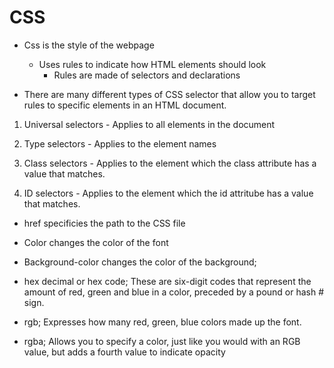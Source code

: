 # CSS

- Css is the style of the webpage
  - Uses rules to indicate how HTML elements should look
    - Rules are made of selectors and declarations

- There are many different types of CSS selector that allow you to target rules to specific elements 
in an HTML document. 

1. Universal selectors - Applies to all elements in the document

1. Type selectors - Applies to the element names

1. Class selectors - Applies to the element which the class attribute has a value that matches.

1. ID selectors - Applies to the element which the id attritube has a value that matches.

- href specificies the path to the CSS file

- Color changes the color of the font

- Background-color changes the color of the background;

- hex decimal or hex code; These are six-digit codes that represent the amount of red, green and blue in a color, preceded by a pound or hash # sign. 

- rgb; Expresses how many red, green, blue colors made up the font.

- rgba;  Allows you to specify a color, just like you would with an RGB value, but adds a fourth value to indicate opacity
